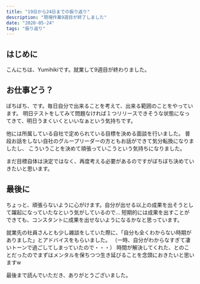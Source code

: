 ```yaml
---
title: "19日から24日までの振り返り"
description: "現場作業9週目が終了しました"
date: "2020-05-24"
tags: "振り返り"
---
```


## はじめに

こんにちは、Yumihikiです。就業して9週目が終わりました。

## お仕事どう？

ぼちぼち、です。毎日自分で出来ることを考えて、出来る範囲のことをやっています。
明日テストをしてみて問題なければ１つリリースできそうな状態になってきて、明日うまくいくといいなぁという気持ちです。

他には所属している自社で定められている目標を決める面談を行いました。
普段お話をしない自社のグループリーダーの方ともお話ができて気分転換になりましたし、
こういうことを決めて頑張っていこうという気持ちになりました。

まだ目標自体は決定ではなく、再度考える必要があるのですがぼちぼち決めていきたいと思います。

## 最後に

ちょっと、頑張らないように心がけます。自分が出せる以上の成果を出そうとして躍起になっていたなという気がしているので...
短期的には成果を出すことができても、コンスタントに成果を出せないようになるかなと思っています。

就業先の社員さんとも少し雑談をしていた際に、「自分も全くわからない時期がありました」とアドバイスをもらいました。
（一時、自分がわからなすぎて凄いトーンで過ごしてしまっていたので・・・）
時間が解決してくれた、とのことだったのでまずはメンタルを保ちつつ生き延びることを念頭におきたいと思いますw

最後まで読んでいただき、ありがとうございました。

